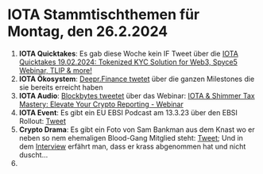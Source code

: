 # IOTA Stammtischthemen für Montag, den 26.2.2024

1. **IOTA Quicktakes**: Es gab diese Woche kein IF Tweet über die [IOTA Quicktakes 19.02.2024: Tokenized KYC Solution for Web3, Spyce5 Webinar, TLIP & more!](https://www.youtube.com/watch?v=TvAIRRjJ50w)
2. **IOTA Ökosystem**: [Deepr.Finance twetet](https://x.com/DeeprFinance/status/1759597621436424203?s=20) über die ganzen Milestones die sie bereits erreicht haben
3. **IOTA Audio**: [Blockbytes tweetet](https://x.com/blockpit_io/status/1759673105826353286?s=20) über das Webinar: [IOTA & Shimmer Tax Mastery: Elevate Your Crypto Reporting - Webinar](https://www.youtube.com/watch?v=NDn10zUvllQ&t=1s)
4. **IOTA Event**: Es gibt ein EU EBSI Podcast am 13.3.23 über den EBSI Rollout: [Tweet](https://x.com/validvent/status/1759863829373047240?s=20)
5. **Crypto Drama**: Es gibt ein Foto von Sam Bankman aus dem Knast wo er neben so nem ehemaligen Blood-Gang Mitglied steht: [Tweet](https://x.com/TiffanyFong_/status/1759766268385935564?s=20); Und in dem [Interview](https://x.com/TiffanyFong_/status/1759771479645020571?s=20) erfährt man, dass er krass abgenommen hat und nicht duscht...
6. 
